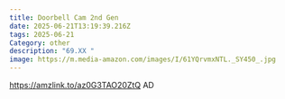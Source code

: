 ```yaml
---
title: Doorbell Cam 2nd Gen
date: 2025-06-21T13:19:39.216Z
tags: 2025-06-21
Category: other
description: "69.XX "
image: https://m.media-amazon.com/images/I/61YQrvmxNTL._SY450_.jpg
---
```

https://amzlink.to/az0G3TAO20ZtQ   AD